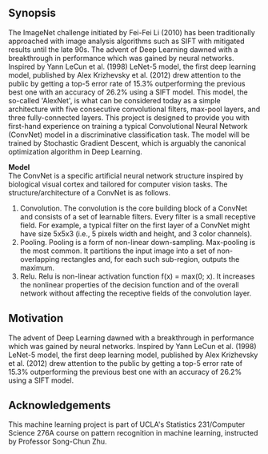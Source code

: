 ## Synopsis
The ImageNet challenge initiated by Fei-Fei Li (2010) has been traditionally approached
with image analysis algorithms such as SIFT with mitigated results until the late 90s.
The advent of Deep Learning dawned with a breakthrough in performance which was
gained by neural networks. Inspired by Yann LeCun et al. (1998) LeNet-5 model, the
first deep learning model, published by Alex Krizhevsky et al. (2012) drew attention to
the public by getting a top-5 error rate of 15.3% outperforming the previous best one
with an accuracy of 26.2% using a SIFT model. This model, the so-called 'AlexNet',
is what can be considered today as a simple architecture with five consecutive convolutional filters, max-pool layers, and three fully-connected layers. This project is designed to provide you with first-hand experience on training a typical Convolutional Neural Network (ConvNet) model in a discriminative classification
task. The model will be trained by Stochastic Gradient Descent, which is arguably the
canonical optimization algorithm in Deep Learning.

<b>Model</b><br/>
The ConvNet is a specific artificial neural network structure inspired by biological
visual cortex and tailored for computer vision tasks. The structure/architecture of a ConvNet is as follows.
1) Convolution. The convolution is the core building block of a ConvNet and
consists of a set of learnable filters. Every filter is a small receptive field. For
example, a typical filter on the first layer of a ConvNet might have size 5x5x3
(i.e., 5 pixels width and height, and 3 color channels).
2) Pooling. Pooling is a form of non-linear down-sampling. Max-pooling is the most
common. It partitions the input image into a set of non-overlapping rectangles
and, for each such sub-region, outputs the maximum.
3) Relu. Relu is non-linear activation function f(x) = max(0; x). It increases the
nonlinear properties of the decision function and of the overall network without
affecting the receptive fields of the convolution layer.

## Motivation
The advent of Deep Learning dawned with a breakthrough in performance which was
gained by neural networks. Inspired by Yann LeCun et al. (1998) LeNet-5 model, the
first deep learning model, published by Alex Krizhevsky et al. (2012) drew attention to
the public by getting a top-5 error rate of 15.3% outperforming the previous best one
with an accuracy of 26.2% using a SIFT model.

## Acknowledgements

This machine learning project is part of UCLA's Statistics 231/Computer Science 276A course on pattern recognition in machine learning, instructed by Professor Song-Chun Zhu.
